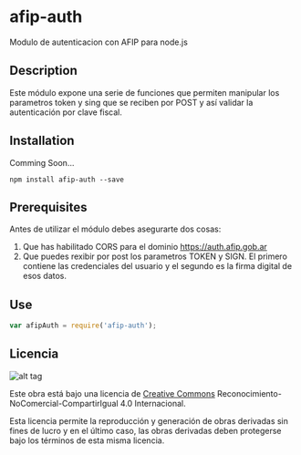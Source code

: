 # afip-auth

Modulo de autenticacion con AFIP para node.js

## Description

Este módulo expone una serie de funciones que permiten manipular los parametros token y sing que se reciben por POST y así validar la autenticación por clave fiscal.

## Installation

Comming Soon...

	npm install afip-auth --save

## Prerequisites

Antes de utilizar el módulo debes asegurarte dos cosas:
1) Que has habilitado CORS para el dominio https://auth.afip.gob.ar
2) Que puedes rexibir por post los parametros TOKEN y SIGN. El primero contiene las credenciales del usuario y el segundo es la firma digital de esos datos.

## Use

```javascript
var afipAuth = require('afip-auth');
```

## Licencia

![alt tag](https://i.creativecommons.org/l/by-nc-sa/4.0/88x31.png)

Este obra está bajo una licencia de [Creative Commons](http://creativecommons.org/licenses/by-nc-sa/4.0/) Reconocimiento-NoComercial-CompartirIgual 4.0 Internacional. 

Esta licencia permite la reproducción y generación de obras derivadas sin fines de lucro y en el último caso, las obras derivadas deben protegerse bajo los términos de esta misma licencia.
